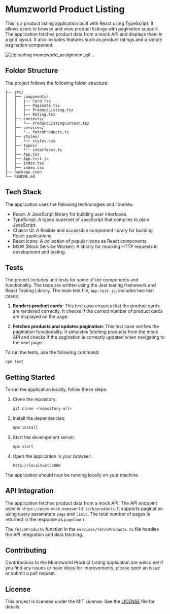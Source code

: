 # Mumzworld Product Listing

This is a product listing application built with React using TypeScript. It allows users to browse and view product listings with pagination support. The application fetches product data from a mock API and displays them in a grid layout. It also includes features such as product ratings and a simple pagination component.


![Uploading mumzworld_assignment.gif…]()


## Folder Structure

The project follows the following folder structure:

```
├── src/
│   ├── components/
│   │   ├── Card.tsx
│   │   ├── Paginate.tsx
│   │   ├── ProductListing.tsx
│   │   ├── Rating.tsx
│   ├── contexts/
│   │   └── ProductListingContext.tsx
│   ├── services/
│   │   └── fetchProducts.ts
│   ├── styles/
│   │   └── styles.css
│   ├── types/
│   │   └── interfaces.ts
│   ├── App.tsx
│   ├── App.test.js
│   ├── index.tsx
│   ├── index.css
├── package.json
└── README.md
```

## Tech Stack

The application uses the following technologies and libraries:

- React: A JavaScript library for building user interfaces.
- TypeScript: A typed superset of JavaScript that compiles to plain JavaScript.
- Chakra UI: A flexible and accessible component library for building React applications.
- React Icons: A collection of popular icons as React components.
- MSW (Mock Service Worker): A library for mocking HTTP requests in development and testing.

## Tests

The project includes unit tests for some of the components and functionality. The tests are written using the Jest testing framework and React Testing Library. The main test file, `App.test.js`, includes two test cases:

1. **Renders product cards**: This test case ensures that the product cards are rendered correctly. It checks if the correct number of product cards are displayed on the page.

2. **Fetches products and updates pagination**: This test case verifies the pagination functionality. It simulates fetching products from the mock API and checks if the pagination is correctly updated when navigating to the next page.

To run the tests, use the following command:

```
npm test
```

## Getting Started

To run the application locally, follow these steps:

1. Clone the repository:

   ```bash
   git clone <repository-url>
   ```

2. Install the dependencies:

   ```bash
   npm install
   ```

3. Start the development server:

   ```bash
   npm start
   ```

4. Open the application in your browser:

   ```
   http://localhost:3000
   ```

The application should now be running locally on your machine.

## API Integration

The application fetches product data from a mock API. The API endpoint used is `https://ecom-mock.mumzworld.tech/products`. It supports pagination using query parameters `page` and `limit`. The total number of pages is returned in the response as `pageCount`.

The `fetchProducts` function in the `services/fetchProducts.ts` file handles the API integration and data fetching.

## Contributing

Contributions to the Mumzworld Product Listing application are welcome! If you find any issues or have ideas for improvements, please open an issue or submit a pull request.

## License

This project is licensed under the MIT License. See the [LICENSE](LICENSE) file for details.
